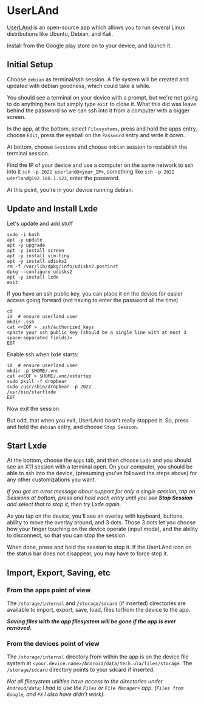 # UserLAnd

[UserLAnd](https://play.google.com/store/apps/details?id=tech.ula&gl=US) is an open-source app which allows you to run several Linux distributions like Ubuntu,
Debian, and Kali.

Install from the Google play store on to your device, and launch it.

## Initial Setup
Choose `debian` as terminal/ssh session. A file system will be created and updated with debian goodness, which could take a while.

You should see a terminal on your device with a prompt, but we're not going to do anything here but simply type `exit` to close it. What this did was leave behind the password so we can ssh into it from a computer with a bigger screen.

In the app, at the bottom, select `Filesystems`, press and hold the apps entry, choose `Edit`, press the eyeball on the `Password` entry and write it down.

At bottom, choose `Sessions` and choose `debian` session to restablish the terminal session.

Find the IP of your device and use a computer on the same network to ssh into it `ssh -p 2022 userland@<your_IP>`, something like `ssh -p 2022 userland@192.168.1.123`, enter the password.

At this point, you're in your device running debian.

## Update and Install Lxde
Let's update and add stuff

```
sudo -i bash
apt -y update
apt -y upgrade
apt -y install screen
apt -y install vim-tiny
apt -y install udisks2
rm -f /var/lib/dpkg/info/udisks2.postinst
dpkg --configure udisks2
apt -y install lxde
exit
```

If you have an ssh public key, you can place it on the device for easier access going forward (not having to enter the password all the time)

```
cd
id  # ensure userland user
mkdir .ssh
cat <<EOF > .ssh/authorized_keys
<paste your ssh public key (should be a single line with at most 3 space-separated fields)>
EOF
```

Enable ssh when lxde starts:

```
id  # ensure userland user
mkdir -p $HOME/.vnc
cat <<EOF > $HOME/.vnc/xstartup
sudo pkill -f dropbear
sudo /usr/sbin/dropbear -p 2022
/usr/bin/startlxde
EOF
```

Now exit the session.

But odd, that when you exit, UserLAnd hasn't really stopped it.  So, press and hold the `debian` entry, and choose `Stop Session`.

## Start Lxde
At the bottom, choose the `Apps` tab, and then choose `Lxde` and you should see an X11 session with a terminal open. On your computer, you should be able to ssh into the device, (presuming you've followed the steps above) for any other customizations you want.

_If you got an error message about support for only a single session, tap on Sessions at bottom, press and hold each entry until you see **Stop Session** and select that to stop it, then try Lxde again._

As you tap on the device, you'll see an overlay with keyboard, buttons, ability to move the overlay around, and 3 dots. Those 3 dots let you choose how your finger touching on the device operate (input mode), and the ability to disconnect, so that you can stop the session.

When done, press and hold the session to stop it. If the UserLAnd icon on the status bar does not disappear, you may have to force stop it.

## Import, Export, Saving, etc
### From the apps point of view
The `/storage/internal` and `/storage/sdcard` (if inserted) directories are available to import, export, save, load, files to/from the device to the app.

_**Saving files with the app filesystem will be gone if the app is ever removed.**_

### From the devices point of view
The `/storage/internal` directory from within the app is on the device file system at `<your.device.name>/Android/data/tech.ula/files/storage`. The `/storage/sdcard` directory points to your sdcard if inserted. 

_Not all filesystem utilities have access to the directories under `Android/data`; I had to use the `Files` or `File Manager+` app. (`Files from Google`, and `FX` I also have didn't work)._
